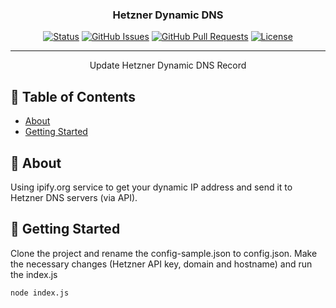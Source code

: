 <h3 align="center">Hetzner Dynamic DNS</h3>

<div align="center">

[![Status](https://img.shields.io/badge/status-active-success.svg)]()
[![GitHub Issues](https://img.shields.io/github/issues/domus71/hetzner-dyndns.svg)](https://github.com/domus71/hetzner-dyndns/issues)
[![GitHub Pull Requests](https://img.shields.io/github/issues-pr/domus71/hetzner-dyndns.svg)](https://github.com/domus71/hetzner-dyndns/pulls)
[![License](https://img.shields.io/badge/license-MIT-blue.svg)](/LICENSE)

</div>

---

<p align="center"> Update Hetzner Dynamic DNS Record 
    <br> 
</p>

## 📝 Table of Contents

- [About](#about)
- [Getting Started](#getting_started)

## 🧐 About <a name = "about"></a>

Using ipify.org service to get your dynamic IP address and send it to Hetzner DNS servers (via API).

## 🏁 Getting Started <a name = "getting_started"></a>

Clone the project and rename the config-sample.json to config.json. Make the necessary changes (Hetzner API key, domain and hostname) and run the index.js

```
node index.js
```

